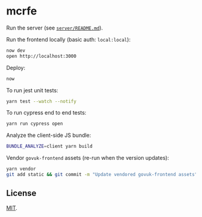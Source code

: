 # mcrfe

Run the server (see [`server/README.md`](server/README.md)).

Run the frontend locally (basic auth: `local:local`):

```bash
now dev
open http://localhost:3000
```

Deploy:

```bash
now
```

To run jest unit tests:

```bash
yarn test --watch --notify
```

To run cypress end to end tests:

```bash
yarn run cypress open
```

Analyze the client-side JS bundle:

```bash
BUNDLE_ANALYZE=client yarn build
```

Vendor `govuk-frontend` assets (re-run when the version updates):

```bash
yarn vendor
git add static && git commit -m "Update vendored govuk-frontend assets"
```

## License

[MIT](LICENSE.txt).

